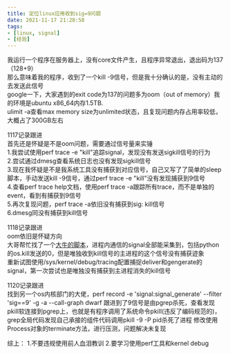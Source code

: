 ```yaml
---
title: 定位linux应用收到sig=9问题
date: 2021-11-17 21:28:58
tags:
- [linux, signal]
- [经验]
---
```


我运行一个程序在服务器上，没有core文件产生，且程序异常退出，退出码为137（128+9）   
那么意味着我的程序，收到了一个kill -9信号，但是我十分确认的是，没有主动的去发送此信号    
google一下，大家遇到的exit code为137的问题多为oom（out of memory）我的环境是ubuntu x86_64内存1.5TB.    
ulimit -a查看max memory size为unlimited状态，且复现问题内存占用率较低，大概占了300GB左右    

1117记录跟进<br>
首先还是怀疑是不是oom问题，需要通过信号量来实锤<br>
1.我尝试使用perf trace -e "kill"追踪signal，发现没有发送sigkill信号的行为<br>
2.尝试通过dmesg查看系统日志也没有发现sigkill信号<br>
3.现在我怀疑是不是我系统工具没有捕获到对应信号，自己又写了了简单的sleep脚本，手动发送kill -9信号，通过perf trace -e "kill"没有发现捕获到9信号<br>
4.查看perf trace help文档，使用perf trace -a跟踪所有trace，而不是单独的event，看到有捕获到9信号<br>
5.再次复现问题，perf trace -a依旧没有捕获到sig: kill信号<br>
6.dmesg同没有捕获到kill信号<br>

1118记录跟进<br>
oom依旧是怀疑方向<br>
大哥帮忙找了一个[大牛的脚本](https://github.com/brendangregg/perf-tools)，进程内通信的signal全部能采集到，包括python的os.kill发送的0，但是唯独收到kill信号的主进程的这个信号没有捕获迹象<br>
重新试图使用/sys/kernel/debug/tracing配置捕捉deliver和gengerate的signal，第一次尝试也是唯独没有捕获到主进程消失的kill信号<br>

1120记录跟进<br>
找到另一个os内核部门的大佬，perf record -e 'signal:signal_generate' --filter 'sig==9' -g -a --call-graph dwarf
跟进到了9信号是由pgrep杀死，查看发现pkill软连接到pgrep上，也就是有程序调用了系统命令pkill(违反了编码规范的)，grep全局代码发现自己承接的组件代码调用pkill -9 -P pid杀死了进程
修改使用Process对象的terminate方法，进行压测，问题解决未复现

综上：
1.不要违规使用前人血泪教训
2.要学习使用perf工具和kernel debug